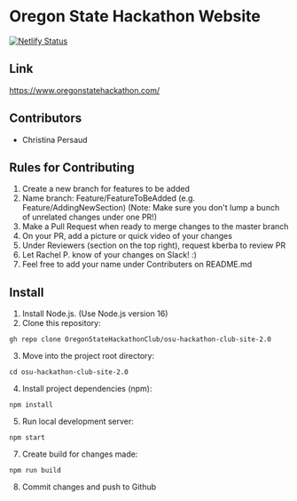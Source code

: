 # Oregon State Hackathon Website 

[![Netlify Status](https://api.netlify.com/api/v1/badges/52d478f8-9eec-4470-90b1-f01516bda74c/deploy-status)](https://app.netlify.com/sites/osu-hackathon-club/deploys)

## Link
https://www.oregonstatehackathon.com/

## Contributors
* Christina Persaud

## Rules for Contributing
1. Create a new branch for features to be added
2. Name branch: Feature/FeatureToBeAdded (e.g. Feature/AddingNewSection)
(Note: Make sure you don't lump a bunch of unrelated changes under one PR!)
3. Make a Pull Request when ready to merge changes to the master branch
4. On your PR, add a picture or quick video of your changes
5. Under Reviewers (section on the top right), request kberba to review PR
6. Let Rachel P. know of your changes on Slack! :)
7. Feel free to add your name under Contributers on README.md

## Install 
1. Install Node.js. (Use Node.js version 16)
2. Clone this repository:
```
gh repo clone OregonStateHackathonClub/osu-hackathon-club-site-2.0
```
3. Move into the project root directory:
```
cd osu-hackathon-club-site-2.0
```
4. Install project dependencies (npm):
```
npm install
```
5. Run local development server:
```
npm start
```

7. Create build for changes made:
```
npm run build
```
8. Commit changes and push to Github

